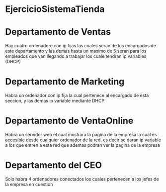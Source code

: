 # EjercicioSistemaTienda
# Departamento de Ventas
  Hay cuatro ordenadore con ip fijas las cuales seran de los encargados de este departamento y las demas hasta un maximo de 5 seran para     los empleados que van llegando a trabajar los cuale tendran ip variables (DHCP)
# Departamento de Marketing
  Habra un ordenador con ip fija la cual pertenece al encargado de esta seccion, y las demas ip variable mediante DHCP
# Departamento de VentaOnline
  Habra un servidor web el cual mostrara la pagina de la empresa la cual es accesible desde cualquier ordenador de la red, es decir se       daran ip variable a los que entren a esta red que ademas podran ver la pagina de la empresa
# Departamento del CEO
  Solo habra 4 ordenadores conectados los cuales pertenecen a los jefes de la empresa en cuestion
